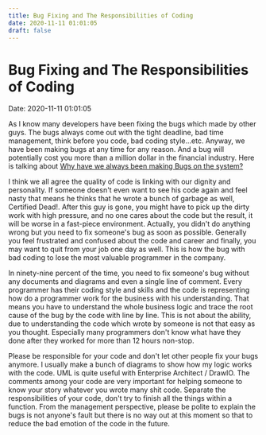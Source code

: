 ```yaml
---
title: Bug Fixing and The Responsibilities of Coding 
date: 2020-11-11 01:01:05 
draft: false
---
```

# Bug Fixing and The Responsibilities of Coding
Date: 2020-11-11 01:01:05

<!-- wp:paragraph -->
<p>As I know many developers have been fixing the bugs which made by other guys. The bugs always come out with the tight deadline, bad time management, think before you code, bad coding style...etc. Anyway, we have been making bugs at any time for any reason. And a bug will potentially cost you more than a million dollar in the financial industry. Here is talking about <a href="https://curiosityforever.wordpress.com/2020/09/24/why-have-we-always-been-making-bugs-on-the-system/">Why have we always been making Bugs on the&nbsp;system?</a></p>
<!-- /wp:paragraph -->

<!-- wp:paragraph -->
<p>I think we all agree the quality of code is linking with our dignity and personality. If someone doesn't even want to see his code again and feel nasty that means he thinks that he wrote a bunch of garbage as well, Certified Dead!. After this guy is gone, you might have to pick up the dirty work with high pressure, and no one cares about the code but the result, it will be worse in a fast-piece environment. Actually, you didn't do anything wrong but you need to fix someone's bug as soon as possible. Generally you feel frustrated and confused about the code and career and finally, you may want to quit from your job one day as well. This is how the bug with bad coding to lose the most valuable programmer in the company.</p>
<!-- /wp:paragraph -->

<!-- wp:paragraph -->
<p>In ninety-nine percent of the time, you need to fix someone's bug without any documents and diagrams and even a single line of comment. Every programmer has their coding style and skills and the code is representing how do a programmer work for the business with his understanding. That means you have to understand the whole business logic and trace the root cause of the bug by the code with line by line. This is not about the ability, due to understanding the code which wrote by someone is not that easy as you thought. Especially many programmers don't know what have they done after they worked for more than 12 hours non-stop.</p>
<!-- /wp:paragraph -->

<!-- wp:paragraph -->
<p>Please be responsible for your code and don't let other people fix your bugs anymore. I usually make a bunch of diagrams to show how my logic works with the code. UML is quite useful with Enterprise Architect / DrawIO. The comments among your code are very important for helping someone to know your story whatever you wrote many shit code. Separate the responsibilities of your code, don't try to finish all the things within a function. From the management perspective, please be polite to explain the bugs is not anyone's fault but there is no way out at this moment so that to reduce the bad emotion of the code in the future.</p>
<!-- /wp:paragraph -->

